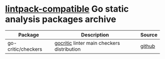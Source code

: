 # [lintpack-compatible](https://github.com/go-lintpack/lintpack) Go static analysis packages archive

| Package | Description | Source |
|---|---|---|
| go-critic/checkers | [gocritic](https://go-critic.github.io) linter main checkers distribution | [github](https://github.com/go-critic/checkers) |

